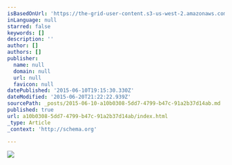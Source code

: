 ```yaml
---
isBasedOnUrl: 'https://the-grid-user-content.s3-us-west-2.amazonaws.com/3a7ade48-57fe-4e26-ad50-c87e721ebcc7.jpg'
inLanguage: null
starred: false
keywords: []
description: ''
author: []
authors: []
publisher:
  name: null
  domain: null
  url: null
  favicon: null
datePublished: '2015-06-10T19:15:30.330Z'
dateModified: '2015-06-20T21:22:22.939Z'
sourcePath: _posts/2015-06-10-a10b0308-5dd7-4799-b47c-91a2b37d14ab.md
published: true
url: a10b0308-5dd7-4799-b47c-91a2b37d14ab/index.html
_type: Article
_context: 'http://schema.org'

---
```

![](https://the-grid-user-content.s3-us-west-2.amazonaws.com/3a7ade48-57fe-4e26-ad50-c87e721ebcc7.jpg)